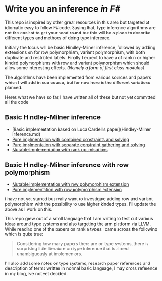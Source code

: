 # Write you an inference _in F#_

This repo is inspired by other great resources in this area but targeted at 
idiomatic easy to follow F# code.  Saying that, type inference algorithms are not 
the easiest to get your head round but this will be a place to describe different 
types and methods of doing type inference.  

Initially the focus will be basic Hindley-Milner inference, followed by adding 
extensions on for row polymorphism, variant polymorphism, with both duplicate and 
restricted labels.  Finally I expect to have a of rank n or higher kinded polymorphisms with row 
and variant polymorphism which should allow some interesting effects.  _(Namely a form of first class modules)_

The algorithms have been implemented from various sources and papers which I will 
add in due course, but for now here is the different variations planned.  

Heres what we have so far, I have written all of these but not yet committed all the code:

## Basic Hindley-Milner inference
  * [Basic implementation based on Luca Cardellis paper](Hindley-Milner inference.md)
  * [Pure implmentation with combined constraints and solving](Hindley-Milner-Pure.md)
  * [Pure implmentation with separate constraint gathering and solving](Hindley-Milner-Split-Solver.md)
  * [Mutable implementation with rank optimisations](Hindley-Milner-Mutable.md)
  
## Basic Hindley-Milner inference with row polymorphism
  * [Mutable implementation with row polymorphism extension](Hindley-Milner-Mutable-Rowpolymorphism.md)
  * [Pure implementation with row polymorphism extension](Hindley-Milner-Pure-Rowpolymorphism.md)
  
I have not yet started but really want to investigate adding row and variant polymorphism with 
the possibility to use higher kinded types.  I'll update the above as I work on this.

This repo grew out of a small language that I am writing to test out various ideas around type systems and 
also targeting the arm platform via LLVM.  While reading one of the papers on rank n types I came across the following which is quite true:

>Considering how many papers there are on type systems, there is surprising little 
literature on type inference that is aimed unambiguously at implementors.
  
I'll also add some notes on type systems, research paper references and description of 
terms written in normal basic language, I may cross reference in my blog, Ive not yet decided.
